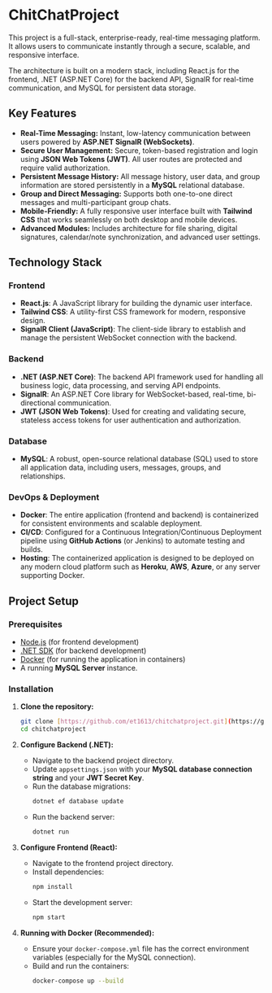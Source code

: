# ChitChatProject

This project is a full-stack, enterprise-ready, real-time messaging platform. It allows users to communicate instantly through a secure, scalable, and responsive interface.

The architecture is built on a modern stack, including React.js for the frontend, .NET (ASP.NET Core) for the backend API, SignalR for real-time communication, and MySQL for persistent data storage.

## Key Features

* **Real-Time Messaging:** Instant, low-latency communication between users powered by **ASP.NET SignalR (WebSockets)**.
* **Secure User Management:** Secure, token-based registration and login using **JSON Web Tokens (JWT)**. All user routes are protected and require valid authorization.
* **Persistent Message History:** All message history, user data, and group information are stored persistently in a **MySQL** relational database.
* **Group and Direct Messaging:** Supports both one-to-one direct messages and multi-participant group chats.
* **Mobile-Friendly:** A fully responsive user interface built with **Tailwind CSS** that works seamlessly on both desktop and mobile devices.
* **Advanced Modules:** Includes architecture for file sharing, digital signatures, calendar/note synchronization, and advanced user settings.

## Technology Stack

### Frontend
* **React.js**: A JavaScript library for building the dynamic user interface.
* **Tailwind CSS**: A utility-first CSS framework for modern, responsive design.
* **SignalR Client (JavaScript)**: The client-side library to establish and manage the persistent WebSocket connection with the backend.

### Backend
* **.NET (ASP.NET Core)**: The backend API framework used for handling all business logic, data processing, and serving API endpoints.
* **SignalR**: An ASP.NET Core library for WebSocket-based, real-time, bi-directional communication.
* **JWT (JSON Web Tokens)**: Used for creating and validating secure, stateless access tokens for user authentication and authorization.

### Database
* **MySQL**: A robust, open-source relational database (SQL) used to store all application data, including users, messages, groups, and relationships.

### DevOps & Deployment
* **Docker**: The entire application (frontend and backend) is containerized for consistent environments and scalable deployment.
* **CI/CD**: Configured for a Continuous Integration/Continuous Deployment pipeline using **GitHub Actions** (or Jenkins) to automate testing and builds.
* **Hosting**: The containerized application is designed to be deployed on any modern cloud platform such as **Heroku**, **AWS**, **Azure**, or any server supporting Docker.

## Project Setup

### Prerequisites

* [Node.js](https://nodejs.org/en/) (for frontend development)
* [.NET SDK](https://dotnet.microsoft.com/download) (for backend development)
* [Docker](https://www.docker.com/products/docker-desktop) (for running the application in containers)
* A running **MySQL Server** instance.

### Installation

1.  **Clone the repository:**
    ```bash
    git clone [https://github.com/et1613/chitchatproject.git](https://github.com/et1613/chitchatproject.git)
    cd chitchatproject
    ```

2.  **Configure Backend (.NET):**
    * Navigate to the backend project directory.
    * Update `appsettings.json` with your **MySQL database connection string** and your **JWT Secret Key**.
    * Run the database migrations:
        ```bash
        dotnet ef database update
        ```
    * Run the backend server:
        ```bash
        dotnet run
        ```

3.  **Configure Frontend (React):**
    * Navigate to the frontend project directory.
    * Install dependencies:
        ```bash
        npm install
        ```
    * Start the development server:
        ```bash
        npm start
        ```

4.  **Running with Docker (Recommended):**
    * Ensure your `docker-compose.yml` file has the correct environment variables (especially for the MySQL connection).
    * Build and run the containers:
        ```bash
        docker-compose up --build
        ```
